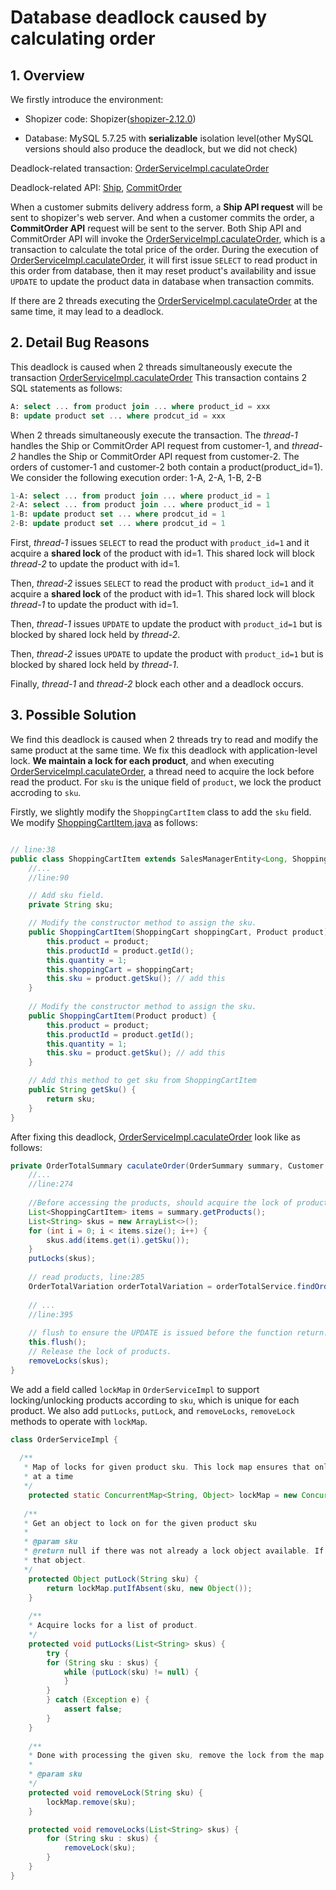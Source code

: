 # Database deadlock caused by calculating order

## 1. Overview

We firstly introduce the environment:

- Shopizer code: Shopizer([shopizer-2.12.0](https://github.com/shopizer-ecommerce/shopizer/tree/2.12.0))

- Database: MySQL 5.7.25 with **serializable** isolation level(other MySQL versions should also produce the deadlock, but we did not check)

Deadlock-related transaction:  [OrderServiceImpl.caculateOrder](https://github.com/shopizer-ecommerce/shopizer/blob/3a014785e623d742b67303d8b53dcfac844051f2/sm-core/src/main/java/com/salesmanager/core/business/services/order/OrderServiceImpl.java#L217)

Deadlock-related API: [Ship](https://github.com/shopizer-ecommerce/shopizer/blob/3a014785e623d742b67303d8b53dcfac844051f2/sm-shop/src/main/java/com/salesmanager/shop/store/controller/order/ShoppingOrderController.java#L977), [CommitOrder](https://github.com/shopizer-ecommerce/shopizer/blob/3a014785e623d742b67303d8b53dcfac844051f2/sm-shop/src/main/java/com/salesmanager/shop/store/controller/order/ShoppingOrderController.java#L659)

When a customer submits delivery address form, a **Ship API request** will be sent to shopizer's web server. And when a customer commits the order, a **CommitOrder API** request will be sent to the server. Both Ship API and CommitOrder API will invoke the  [OrderServiceImpl.caculateOrder](https://github.com/shopizer-ecommerce/shopizer/blob/3a014785e623d742b67303d8b53dcfac844051f2/sm-core/src/main/java/com/salesmanager/core/business/services/order/OrderServiceImpl.java#L217), which is a transaction to calculate the total price of the order. During the execution of  [OrderServiceImpl.caculateOrder](https://github.com/shopizer-ecommerce/shopizer/blob/3a014785e623d742b67303d8b53dcfac844051f2/sm-core/src/main/java/com/salesmanager/core/business/services/order/OrderServiceImpl.java#L217), it will first issue `SELECT`  to read product in this order from database, then it may reset product's availability and issue `UPDATE` to update the product data in database when transaction commits. 

If there are 2 threads executing the  [OrderServiceImpl.caculateOrder](https://github.com/shopizer-ecommerce/shopizer/blob/3a014785e623d742b67303d8b53dcfac844051f2/sm-core/src/main/java/com/salesmanager/core/business/services/order/OrderServiceImpl.java#L217) at the same time, it may lead to a deadlock.


## 2. Detail Bug Reasons 

This deadlock is caused when 2 threads simultaneously execute the transaction [OrderServiceImpl.caculateOrder](https://github.com/shopizer-ecommerce/shopizer/blob/3a014785e623d742b67303d8b53dcfac844051f2/sm-core/src/main/java/com/salesmanager/core/business/services/order/OrderServiceImpl.java#L217) This transaction contains 2 SQL statements as follows:

```sql
A: select ... from product join ... where product_id = xxx
B: update product set ... where prodcut_id = xxx
```

When 2 threads simultaneously execute the transaction. The *thread-1* handles the Ship or CommitOrder API request from customer-1, and *thread-2* handles the Ship or CommitOrder API request from customer-2. The orders of customer-1 and customer-2 both contain a product(product_id=1). We consider the following execution order: 1-A, 2-A, 1-B, 2-B

```sql
1-A: select ... from product join ... where product_id = 1
2-A: select ... from product join ... where product_id = 1
1-B: update product set ... where prodcut_id = 1
2-B: update product set ... where prodcut_id = 1
```

First, *thread-1* issues `SELECT` to read the product with `product_id=1` and it acquire a **shared lock** of the product with id=1.  This shared lock will block *thread-2* to update the product with id=1. 

Then, *thread-2* issues `SELECT` to read the product with `product_id=1` and it acquire a **shared lock** of the product with id=1.  This shared lock will block *thread-1* to update the product with id=1. 

Then, *thread-1* issues `UPDATE` to update the product with  `product_id=1` but is blocked by shared lock held by *thread-2*.

Then, *thread-2* issues `UPDATE` to update the product with  `product_id=1` but is blocked by shared lock held by *thread-1*.

Finally, *thread-1* and *thread-2* block each other and a deadlock occurs.



## 3. Possible Solution

We find this deadlock is caused when 2 threads try to read and modify the same product at the same time. We fix this deadlock with application-level lock. **We maintain a lock for each product**,  and when executing  [OrderServiceImpl.caculateOrder](https://github.com/shopizer-ecommerce/shopizer/blob/3a014785e623d742b67303d8b53dcfac844051f2/sm-core/src/main/java/com/salesmanager/core/business/services/order/OrderServiceImpl.java#L217), a thread need to acquire the lock before read the product. For `sku` is the unique field of `product`, we lock the product accroding to `sku`.

Firstly, we slightly modify the `ShoppingCartItem` class to add the `sku` field. We modify [ShoppingCartItem.java](https://github.com/shopizer-ecommerce/shopizer/blob/3a014785e623d742b67303d8b53dcfac844051f2/sm-core-model/src/main/java/com/salesmanager/core/model/shoppingcart/ShoppingCartItem.java#L38) as follows:
```java

// line:38
public class ShoppingCartItem extends SalesManagerEntity<Long, ShoppingCartItem> implements Auditable, Serializable { 
    //...
    //line:90

    // Add sku field.
    private String sku;

    // Modify the constructor method to assign the sku.
    public ShoppingCartItem(ShoppingCart shoppingCart, Product product) {
		this.product = product;
		this.productId = product.getId();
		this.quantity = 1;
		this.shoppingCart = shoppingCart;
		this.sku = product.getSku(); // add this
	}
    
    // Modify the constructor method to assign the sku.
    public ShoppingCartItem(Product product) {
		this.product = product;
		this.productId = product.getId();
		this.quantity = 1;
        this.sku = product.getSku(); // add this
	}

    // Add this method to get sku from ShoppingCartItem 
    public String getSku() {
		return sku;
	}
}

```

After fixing this deadlock,  [OrderServiceImpl.caculateOrder](https://github.com/shopizer-ecommerce/shopizer/blob/3a014785e623d742b67303d8b53dcfac844051f2/sm-core/src/main/java/com/salesmanager/core/business/services/order/OrderServiceImpl.java#L217) look like as follows:

```java
private OrderTotalSummary caculateOrder(OrderSummary summary, Customer customer, final MerchantStore store, final Language language) throws Exception {
    //...
    //line:274
    
    //Before accessing the products, should acquire the lock of products in the order.
    List<ShoppingCartItem> items = summary.getProducts();
    List<String> skus = new ArrayList<>();
    for (int i = 0; i < items.size(); i++) {
        skus.add(items.get(i).getSku());
    }
    putLocks(skus);
    
    // read products, line:285
    OrderTotalVariation orderTotalVariation = orderTotalService.findOrderTotalVariation(summary, customer, store, language);
   
    // ...
    //line:395
    
    // flush to ensure the UPDATE is issued before the function return.
    this.flush();
    // Release the lock of products.
    removeLocks(skus);
}

```



We add a field called `lockMap` in `OrderServiceImpl` to support locking/unlocking products according to `sku`, which is unique for each product. We also add `putLocks`, `putLock`, and `removeLocks`, `removeLock` methods to operate with `lockMap`.

```java
class OrderServiceImpl {   
    
  /**
   * Map of locks for given product sku. This lock map ensures that only a single request can handle a particular order
   * at a time
   */
    protected static ConcurrentMap<String, Object> lockMap = new ConcurrentHashMap<>();
    
   /**
   * Get an object to lock on for the given product sku
   *
   * @param sku
   * @return null if there was not already a lock object available. If an object was already in the map, this will return
   * that object.
   */
    protected Object putLock(String sku) {
        return lockMap.putIfAbsent(sku, new Object());
    }
    
    /**
    * Acquire locks for a list of product.
    */
    protected void putLocks(List<String> skus) {
        try {
        for (String sku : skus) {
            while (putLock(sku) != null) {
            }
        }
        } catch (Exception e) {
            assert false;
        }
    }
    
    /**
    * Done with processing the given sku, remove the lock from the map
    *
    * @param sku
    */
    protected void removeLock(String sku) {
        lockMap.remove(sku);
    }

    protected void removeLocks(List<String> skus) {
        for (String sku : skus) {
            removeLock(sku);
        }
    }
}
```

